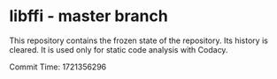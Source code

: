 # libffi - master branch

This repository contains the frozen state of the repository.
Its history is cleared. It is used only for static code
analysis with Codacy.

Commit Time: 1721356296